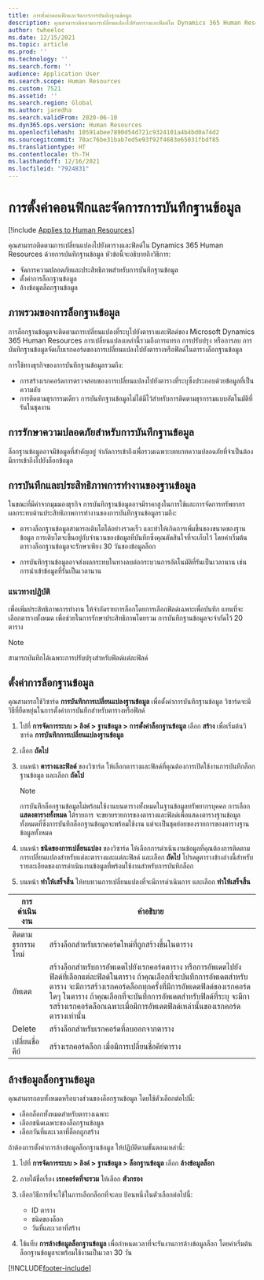 ```yaml
---
title: การตั้งค่าคอนฟิกและจัดการการบันทึกฐานข้อมูล
description: คุณสามารถติดตามการเปลี่ยนแปลงไปยังตารางและฟิลด์ใน Dynamics 365 Human Resources ด้วยการบันทึกฐานข้อมูล
author: twheeloc
ms.date: 12/15/2021
ms.topic: article
ms.prod: ''
ms.technology: ''
ms.search.form: ''
audience: Application User
ms.search.scope: Human Resources
ms.custom: 7521
ms.assetid: ''
ms.search.region: Global
ms.author: jaredha
ms.search.validFrom: 2020-06-10
ms.dyn365.ops.version: Human Resources
ms.openlocfilehash: 10591abee7890d54d721c9324101a4b4bd0a74d2
ms.sourcegitcommit: 70ac76be31bab7ed5e93f92f4683e65031fbdf85
ms.translationtype: HT
ms.contentlocale: th-TH
ms.lasthandoff: 12/16/2021
ms.locfileid: "7924831"
---
```

# <a name="configure-and-manage-database-logging"></a>การตั้งค่าคอนฟิกและจัดการการบันทึกฐานข้อมูล

[!include [Applies to Human Resources](../includes/applies-to-hr.md)]

คุณสามารถติดตามการเปลี่ยนแปลงไปยังตารางและฟิลด์ใน Dynamics 365 Human Resources ด้วยการบันทึกฐานข้อมูล หัวข้อนี้จะอธิบายถึงวิธีการ:

- จัดการความปลอดภัยและประสิทธิภาพสำหรับการบันทึกฐานข้อมูล
- ตั้งค่าการล็อกฐานข้อมูล
- ล้างข้อมูลล็อกฐานข้อมูล

## <a name="overview-of-database-logging"></a>ภาพรวมของการล็อกฐานข้อมูล

การล็อกฐานข้อมูลจะติดตามการเปลี่ยนแปลงที่ระบุไปยังตารางและฟิลด์ของ Microsoft Dynamics 365 Human Resources การเปลี่ยนแปลงเหล่านี้รวมถึงการแทรก การปรับปรุง หรือการลบ การบันทึกฐานข้อมูลจัดเก็บเรกคอร์ดของการเปลี่ยนแปลงไปยังตารางหรือฟิลด์ในตารางล็อกฐานข้อมูล

การใช้ทางธุรกิจของการบันทึกฐานข้อมูลรวมถึง:

- การสร้างเรกคอร์ดการตรวจสอบของการเปลี่ยนแปลงไปยังตารางที่ระบุซึ่งประกอบด้วยข้อมูลที่เป็นความลับ
- การติดตามธุรกรรมเดียว การบันทึกฐานข้อมูลไม่ได้มีไว้สำหรับการติดตามธุรกรรมแบบอัตโนมัติที่รันในชุดงาน

## <a name="security-for-database-logging"></a>การรักษาความปลอดภัยสำหรับการบันทึกฐานข้อมูล

ล็อกฐานข้อมูลอาจมีข้อมูลที่สำคัญอยู่  จำกัดการเข้าถึงเพื่อรวมเฉพาะบทบาทความปลอดภัยที่จำเป็นต้องมีการเข้าถึงไปยังล็อกข้อมูล

## <a name="database-logging-and-performance"></a>การบันทึกและประสิทธิภาพการทำงานของฐานข้อมูล

ในขณะที่มีค่าจากมุมมองธุรกิจ การบันทึกฐานข้อมูลอาจมีราคาสูงในการใช้และการจัดการทรัพยากร ผลกระทบด้านประสิทธิภาพการทำงานของการบันทึกฐานข้อมูลรวมถึง:

- ตารางล็อกฐานข้อมูลสามารถเติบโตได้อย่างรวดเร็ว และทำให้เกิดการเพิ่มขึ้นของขนาดของฐานข้อมูล การเติบโตจะขึ้นอยู่กับจำนวนของข้อมูลที่บันทึกซึ่งคุณตัดสินใจที่จะเก็บไว้ โดยค่าเริ่มต้น ตารางล็อกฐานข้อมูลจะรักษาเพียง 30 วันของข้อมูลล็อก 

- การบันทึกฐานข้อมูลอาจส่งผลกระทบในทางลบต่อกระบวนการอัตโนมัติที่รันเป็นเวลานาน เช่น การนำเข้าข้อมูลที่รันเป็นเวลานาน

### <a name="best-practices"></a>แนวทางปฏิบัติ

เพื่อเพิ่มประสิทธิภาพการทำงาน ให้จำกัดรายการล็อกโดยการเลือกฟิลด์เฉพาะเพื่อบันทึก แทนที่จะเลือกตารางทั้งหมด เพื่อช่วยในการรักษาประสิทธิภาพโดยรวม การบันทึกฐานข้อมูลจะจำกัดไว้ 20 ตาราง

> [!NOTE]
> สามารถบันทึกได้เฉพาะการปรับปรุงสำหรับฟิลด์แต่ละฟิลด์

## <a name="set-up-database-logging"></a>ตั้งค่าการล็อกฐานข้อมูล

คุณสามารถใช้วิซาร์ด **การบันทึกการเปลี่ยนแปลงฐานข้อมูล** เพื่อตั้งค่าการบันทึกฐานข้อมูล วิซาร์ดจะมีวิธีที่ยืดหยุ่นในการตั้งค่าการบันทึกสำหรับตารางหรือฟิลด์

1. ไปที่ **การจัดการระบบ > ลิงค์ > ฐานข้อมูล > การตั้งค่าล็อกฐานข้อมูล** เลือก **สร้าง** เพื่อเริ่มต้นวิซาร์ด **การบันทึกการเปลี่ยนแปลงฐานข้อมูล**
2. เลือก **ถัดไป** 
3. บนหน้า **ตารางและฟิลด์** ของวิซาร์ด ให้เลือกตารางและฟิลด์ที่คุณต้องการเปิดใช้งานการบันทึกล็อกฐานข้อมูล และเลือก **ถัดไป**

   > [!Note]
   > การบันทึกล็อกฐานข้อมูลไม่พร้อมใช้งานบนตารางทั้งหมดในฐานข้อมูลทรัพยากรบุคคล การเลือก **แสดงตารางทั้งหมด** ใต้รายการ จะขยายรายการของตารางและฟิลด์เพื่อแสดงตารางฐานข้อมูลทั้งหมดที่ซึ่งการบันทึกล็อกฐานข้อมูลจะพร้อมใช้งาน แต่จะเป็นชุดย่อยของรายการของตารางฐานข้อมูลทั้งหมด

4. บนหน้า **ชนิดของการเปลี่ยนแปลง** ของวิซาร์ด ให้เลือกการดําเนินงานข้อมูลที่คุณต้องการติดตามการเปลี่ยนแปลงสำหรับแต่ละตารางและแต่ละฟิลด์ และเลือก **ถัดไป** โปรดดูตารางข้างล่างนี้สำหรับรายละเอียดของการดําเนินงานข้อมูลที่พร้อมใช้งานสำหรับการบันทึกล็อก
5. บนหน้า **ทำให้เสร็จสิ้น** ให้ทบทวนการเปลี่ยนแปลงที่จะมีการดำเนินการ และเลือก **ทำให้เสร็จสิ้น**

| การดำเนินงาน | คำอธิบาย |
| -- | -- |
| ติดตามธุรกรรมใหม่ | สร้างล็อกสำหรับเรกคอร์ดใหม่ที่ถูกสร้างขึ้นในตาราง |
| อัพเดต | สร้างล็อกสำหรับการอัพเดตไปยังเรกคอร์ดตาราง หรือการอัพเดตไปยังฟิลด์ที่เลือกแต่ละฟิลด์ในตาราง ถ้าคุณเลือกที่จะบันทึกการอัพเดตสำหรับตาราง จะมีการสร้างเรกคอร์ดล็อกทุกครั้งที่มีการอัพเดตฟิลด์ของเรกคอร์ดใดๆ ในตาราง ถ้าคุณเลือกที่จะบันทึกการอัพเดตสำหรับฟิลด์ที่ระบุ จะมีการสร้างเรกคอร์ดล็อกเฉพาะเมื่อมีการอัพเดตฟิลด์เหล่านั้นของเรกคอร์ดตารางเท่านั้น |
| Delete | สร้างล็อกสำหรับเรกคอร์ดที่ลบออกจากตาราง |
| เปลี่ยนชื่อคีย์ | สร้างเรกคอร์ดล็อก เมื่อมีการเปลี่ยนชื่อคีย์ตาราง |


## <a name="clean-up-database-logs"></a>ล้างข้อมูลล็อกฐานข้อมูล

คุณสามารถลบทั้งหมดหรือบางส่วนของล็อกฐานข้อมูล โดยใช้ตัวเลือกต่อไปนี้:

- เลือกล็อกทั้งหมดสำหรับตารางเฉพาะ
- เลือกชนิดเฉพาะของล็อกฐานข้อมูล
- เลือกวันที่และเวลาที่ล็อกถูกสร้าง

ถ้าต้องการตั้งค่าการล้างข้อมูลล็อกฐานข้อมูล ให้ปฏิบัติตามขั้นตอนเหล่านี้: 

1. ไปที่ **การจัดการระบบ > ลิงค์ > ฐานข้อมูล > ล็อกฐานข้อมูล** เลือก **ล้างข้อมูลล็อก**
2. ภายใต้ชื่อเรื่อง **เรกคอร์ดที่จะรวม** ให้เลือก **ตัวกรอง**
3. เลือกวิธีการที่จะใช้ในการเลือกล็อกที่จะลบ ป้อนหนึ่งในตัวเลือกต่อไปนี้:

   - ID ตาราง
   - ชนิดของล็อก
   - วันที่และเวลาที่สร้าง

4. ใช้แท็บ **การล้างข้อมูลล็อกฐานข้อมูล** เพื่อกำหนดเวลาที่จะรันงานการล้างข้อมูลล็อก โดยค่าเริ่มต้น ล็อกฐานข้อมูลจะพร้อมใช้งานเป็นเวลา 30 วัน


[!INCLUDE[footer-include](../includes/footer-banner.md)]
